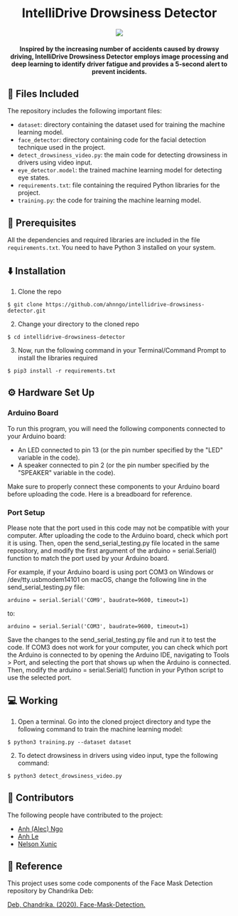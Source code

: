 <h1 align="center">IntelliDrive Drowsiness Detector</h1>

<div align= "center"><img src="https://github.com/ahnngo/intellidrive-drowsiness-detector/blob/main/image/istockphoto-467514262-612x612.jpg"/>
  <h4>Inspired by the increasing number of accidents caused by drowsy driving, IntelliDrive Drowsiness Detector employs image processing and deep learning to identify driver fatigue and provides a 5-second alert to prevent incidents.
  </h4>
</div>


## :file_folder: Files Included

The repository includes the following important files:

- `dataset`: directory containing the dataset used for training the machine learning model.
- `face_detector`: directory containing code for the facial detection technique used in the project.
- `detect_drowsiness_video.py`: the main code for detecting drowsiness in drivers using video input.
- `eye_detector.model`: the trained machine learning model for detecting eye states.
- `requirements.txt`: file containing the required Python libraries for the project.
- `training.py`: the code for training the machine learning model.

## 🔏 Prerequisites

All the dependencies and required libraries are included in the file `requirements.txt`. You need to have Python 3 installed on your system.

## ⬇️ Installation

1. Clone the repo

```
$ git clone https://github.com/ahnngo/intellidrive-drowsiness-detector.git
```

2. Change your directory to the cloned repo 

```
$ cd intellidrive-drowsiness-detector
```

3. Now, run the following command in your Terminal/Command Prompt to install the libraries required

```
$ pip3 install -r requirements.txt
```

## :gear: Hardware Set Up
### Arduino Board
To run this program, you will need the following components connected to your Arduino board:

- An LED connected to pin 13 (or the pin number specified by the "LED" variable in the code).
- A speaker connected to pin 2 (or the pin number specified by the "SPEAKER" variable in the code).

Make sure to properly connect these components to your Arduino board before uploading the code. Here is a breadboard for reference.

### Port Setup

Please note that the port used in this code may not be compatible with your computer. After uploading the code to the Arduino board, check which port it is using. Then, open the send_serial_testing.py file located in the same repository, and modify the first argument of the arduino = serial.Serial() function to match the port used by your Arduino board.

For example, if your Arduino board is using port COM3 on Windows or /dev/tty.usbmodem14101 on macOS, change the following line in the send_serial_testing.py file:

```
arduino = serial.Serial('COM9', baudrate=9600, timeout=1)
```
to:
```
arduino = serial.Serial('COM3', baudrate=9600, timeout=1)
```
Save the changes to the send_serial_testing.py file and run it to test the code. If COM3 does not work for your computer, you can check which port the Arduino is connected to by opening the Arduino IDE, navigating to Tools > Port, and selecting the port that shows up when the Arduino is connected. Then, modify the arduino = serial.Serial() function in your Python script to use the selected port.


## 💻 Working

1. Open a terminal. Go into the cloned project directory and type the following command to train the machine learning model:

```
$ python3 training.py --dataset dataset
```

2. To detect drowsiness in drivers using video input, type the following command:

```
$ python3 detect_drowsiness_video.py
```

## 👷 Contributors

The following people have contributed to the project:

- [Anh (Alec) Ngo](https://github.com/ahnngo)
- [Anh Le](https://github.com/anhle1008)
- [Nelson Xunic](https://github.com/NelsonXunic)

## 💚 Reference
This project uses some code components of the Face Mask Detection repository by Chandrika Deb:

[Deb, Chandrika. (2020). Face-Mask-Detection.](https://github.com/chandrikadeb7/Face-Mask-Detection)

